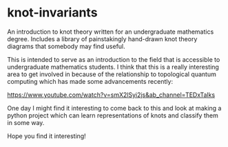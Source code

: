 # knot-invariants
An introduction to knot theory written for an undergraduate mathematics degree. Includes a library of painstakingly hand-drawn knot theory diagrams that somebody may find useful.

This is intended to serve as an introduction to the field that is accessible to undergraduate mathematics students. I think that this is a really interesting area to get involved in because of the relationship to topological quantum computing which has made some advancements recently:

https://www.youtube.com/watch?v=smX2lSyi2js&ab_channel=TEDxTalks

One day I might find it interesting to come back to this and look at making  a python project which can learn representations of knots and classify them in some way.

Hope you find it interesting!
